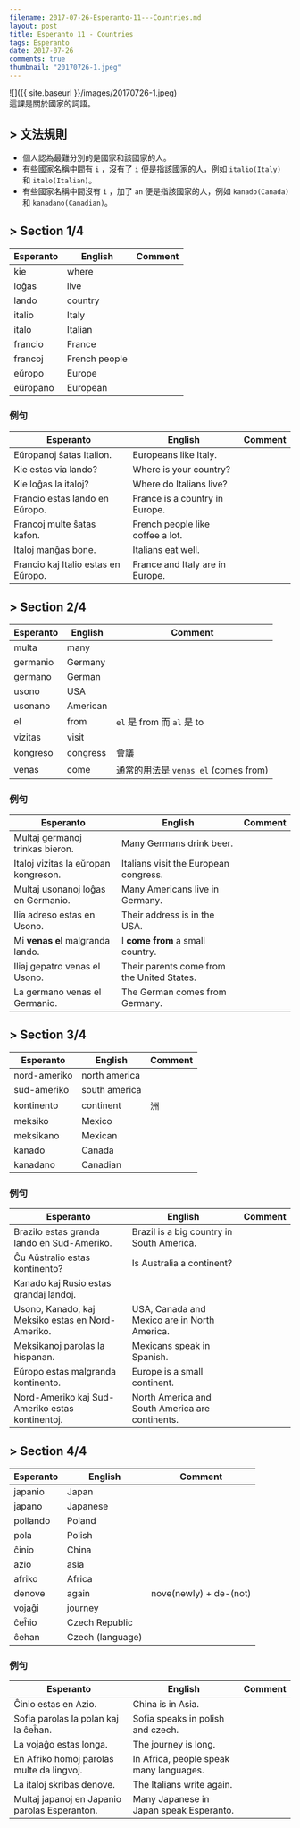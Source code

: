 ```yaml
---
filename: 2017-07-26-Esperanto-11---Countries.md
layout: post
title: Esperanto 11 - Countries
tags: Esperanto
date: 2017-07-26
comments: true
thumbnail: "20170726-1.jpeg"
---
```


![]({{ site.baseurl }}/images/20170726-1.jpeg)  
這課是關於國家的詞語。

## > 文法規則
* 個人認為最難分別的是國家和該國家的人。
* 有些國家名稱中間有 `i` ，沒有了 `i` 便是指該國家的人，例如 `italio(Italy)` 和 `italo(Italian)`。
* 有些國家名稱中間沒有 `i` ，加了 `an` 便是指該國家的人，例如 `kanado(Canada)` 和 `kanadano(Canadian)`。

## > Section 1/4

|Esperanto|English|Comment|
|---|---|---|
|kie|where||
|loĝas|live||
|lando|country||
|italio|Italy||
|italo|Italian||
|francio|France||
|francoj|French people||
|eŭropo|Europe||
|eŭropano|European||

### 例句

|Esperanto|English|Comment|
|---|---|---|
|Eŭropanoj ŝatas Italion.|Europeans like Italy.||
|Kie estas via lando?|Where is your country?||
|Kie loĝas la italoj?|Where do Italians live?||
|Francio estas lando en Eŭropo.|France is a country in Europe.||
|Francoj multe ŝatas kafon.|French people like coffee a lot.||
|Italoj manĝas bone.|Italians eat well.||
|Francio kaj Italio estas en Eŭropo.|France and Italy are in Europe.||

## > Section 2/4

|Esperanto|English|Comment|
|---|---|---|
|multa|many||
|germanio|Germany||
|germano|German||
|usono|USA||
|usonano|American||
|el|from|`el` 是 from 而 `al` 是 to|
|vizitas|visit||
|kongreso|congress|會議|
|venas|come|通常的用法是 `venas el` (comes from)|

### 例句

|Esperanto|English|Comment|
|---|---|---|
|Multaj germanoj trinkas bieron.|Many Germans drink beer.||
|Italoj vizitas la eŭropan kongreson.|Italians visit the European congress.||
|Multaj usonanoj loĝas en Germanio.|Many Americans live in Germany.||
|Ilia adreso estas en Usono.|Their address is in the USA.||
|Mi **venas el** malgranda lando.|I **come from** a small country.||
|Iliaj gepatro venas el Usono.|Their parents come from the United States.||
|La germano venas el Germanio.|The German comes from Germany.||

## > Section 3/4

|Esperanto|English|Comment|
|---|---|---|
|nord-ameriko|north america||
|sud-ameriko|south america||
|kontinento|continent|洲|
|meksiko|Mexico||
|meksikano|Mexican||
|kanado|Canada||
|kanadano|Canadian||

### 例句

|Esperanto|English|Comment|
|---|---|---|
|Brazilo estas granda lando en Sud-Ameriko.|Brazil is a big country in South America.||
|Ĉu Aŭstralio estas kontinento?|Is Australia a continent?||
|Kanado kaj Rusio estas grandaj landoj.||
|Usono, Kanado, kaj Meksiko estas en Nord-Ameriko.|USA, Canada and Mexico are in North America.||
|Meksikanoj parolas la hispanan.|Mexicans speak in Spanish.||
|Eŭropo estas malgranda kontinento.|Europe is a small continent.||
|Nord-Ameriko kaj Sud-Ameriko estas kontinentoj.|North America and South America are continents.||

## > Section 4/4

|Esperanto|English|Comment|
|---|---|---|
|japanio|Japan||
|japano|Japanese||
|pollando|Poland||
|pola|Polish|
|ĉinio|China||
|azio|asia||
|afriko|Africa||
|denove|again|nove(newly) + de-(not)|
|vojaĝi|journey||
|ĉeĥio|Czech Republic||
|ĉehan|Czech (language)||

### 例句

|Esperanto|English|Comment|
|---|---|---|
|Ĉinio estas en Azio.|China is in Asia.|
|Sofia parolas la polan kaj la ĉeĥan.|Sofia speaks in polish and czech.||
|La vojaĝo estas longa.|The journey is long.||
|En Afriko homoj parolas multe da lingvoj.|In Africa, people speak many languages.||
|La italoj skribas denove.|The Italians write again.||
|Multaj japanoj en Japanio parolas Esperanton.|Many Japanese in Japan speak Esperanto.||
